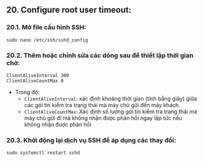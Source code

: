 ## 20. Configure root user timeout:
### 20.1. Mở file cấu hình SSH:
```
sudo nano /etc/ssh/sshd_config
```

### 20.2. Thêm hoặc chỉnh sửa các dòng sau để thiết lập thời gian chờ:
```
ClientAliveInterval 300
ClientAliveCountMax 0
```
- Trong đó:
  - `ClientAliveInterval`: xác định khoảng thời gian (tính bằng giây) giữa các gói tin kiểm tra trạng thái mà máy chủ gửi đến máy khách.
  - `ClientAliveCountMax`: Xác định số lượng gói tin kiểm tra trạng thái mà máy chủ gửi đi mà không nhận được phản hồi ngay lập tức nếu không nhận được phản hồi

### 20.3. Khởi động lại dịch vụ SSH để áp dụng các thay đổi:
```
sudo systemctl restart sshd
```
